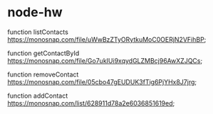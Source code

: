 # node-hw

function listContacts https://monosnap.com/file/uWwBzZTyORytkuMoC0OERjN2VFihBP;

function getContactById https://monosnap.com/file/Go7ukIUi9xqydGLZMBcj96AwXZJQCs;

function removeContact https://monosnap.com/file/05cbo47gEUDUK3fTig6PjYHx8J7jrg;

function addContact https://monosnap.com/list/628911d78a2e6036851619ed;
